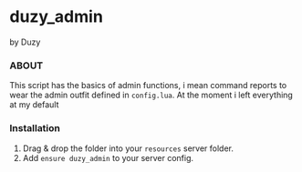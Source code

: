 # duzy_admin
by Duzy

### ABOUT
This script has the basics of admin functions, i mean command reports to wear the admin outfit defined in `config.lua`.
At the moment i left everything at my default

### Installation
1) Drag & drop the folder into your `resources` server folder.
2) Add `ensure duzy_admin` to your server config.